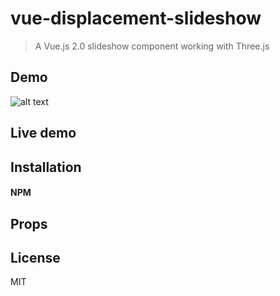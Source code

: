 # vue-displacement-slideshow

> A Vue.js 2.0 slideshow component working with Three.js

## Demo

![alt text](./src/assets/demo.gif "Demo gif")

## Live demo

## Installation

#### NPM

## Props

## License

MIT

